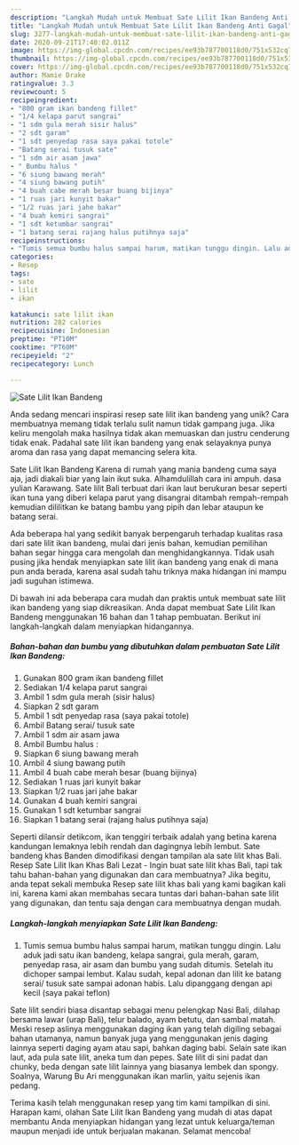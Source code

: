 ```yaml
---
description: "Langkah Mudah untuk Membuat Sate Lilit Ikan Bandeng Anti Gagal"
title: "Langkah Mudah untuk Membuat Sate Lilit Ikan Bandeng Anti Gagal"
slug: 3277-langkah-mudah-untuk-membuat-sate-lilit-ikan-bandeng-anti-gagal
date: 2020-09-21T17:40:02.011Z
image: https://img-global.cpcdn.com/recipes/ee93b787700118d0/751x532cq70/sate-lilit-ikan-bandeng-foto-resep-utama.jpg
thumbnail: https://img-global.cpcdn.com/recipes/ee93b787700118d0/751x532cq70/sate-lilit-ikan-bandeng-foto-resep-utama.jpg
cover: https://img-global.cpcdn.com/recipes/ee93b787700118d0/751x532cq70/sate-lilit-ikan-bandeng-foto-resep-utama.jpg
author: Mamie Drake
ratingvalue: 3.3
reviewcount: 5
recipeingredient:
- "800 gram ikan bandeng fillet"
- "1/4 kelapa parut sangrai"
- "1 sdm gula merah sisir halus"
- "2 sdt garam"
- "1 sdt penyedap rasa saya pakai totole"
- "Batang serai tusuk sate"
- "1 sdm air asam jawa"
- " Bumbu halus "
- "6 siung bawang merah"
- "4 siung bawang putih"
- "4 buah cabe merah besar buang bijinya"
- "1 ruas jari kunyit bakar"
- "1/2 ruas jari jahe bakar"
- "4 buah kemiri sangrai"
- "1 sdt ketumbar sangrai"
- "1 batang serai rajang halus putihnya saja"
recipeinstructions:
- "Tumis semua bumbu halus sampai harum, matikan tunggu dingin. Lalu aduk jadi satu ikan bandeng, kelapa sangrai, gula merah, garam, penyedap rasa, air asam dan bumbu yang sudah ditumis. Setelah itu dichoper sampai lembut. Kalau sudah, kepal adonan dan lilit ke batang serai/ tusuk sate sampai adonan habis. Lalu dipanggang dengan api kecil (saya pakai teflon)"
categories:
- Resep
tags:
- sate
- lilit
- ikan

katakunci: sate lilit ikan 
nutrition: 282 calories
recipecuisine: Indonesian
preptime: "PT10M"
cooktime: "PT60M"
recipeyield: "2"
recipecategory: Lunch

---
```



![Sate Lilit Ikan Bandeng](https://img-global.cpcdn.com/recipes/ee93b787700118d0/751x532cq70/sate-lilit-ikan-bandeng-foto-resep-utama.jpg)

Anda sedang mencari inspirasi resep sate lilit ikan bandeng yang unik? Cara membuatnya memang tidak terlalu sulit namun tidak gampang juga. Jika keliru mengolah maka hasilnya tidak akan memuaskan dan justru cenderung tidak enak. Padahal sate lilit ikan bandeng yang enak selayaknya punya aroma dan rasa yang dapat memancing selera kita.

Sate Lilit Ikan Bandeng Karena di rumah yang mania bandeng cuma saya aja, jadi diakali biar yang lain ikut suka. Alhamdulillah cara ini ampuh. dasa yulian Karawang. Sate lilit Bali terbuat dari ikan laut berukuran besar seperti ikan tuna yang diberi kelapa parut yang disangrai ditambah rempah-rempah kemudian dililitkan ke batang bambu yang pipih dan lebar ataupun ke batang serai.

Ada beberapa hal yang sedikit banyak berpengaruh terhadap kualitas rasa dari sate lilit ikan bandeng, mulai dari jenis bahan, kemudian pemilihan bahan segar hingga cara mengolah dan menghidangkannya. Tidak usah pusing jika hendak menyiapkan sate lilit ikan bandeng yang enak di mana pun anda berada, karena asal sudah tahu triknya maka hidangan ini mampu jadi suguhan istimewa.


Di bawah ini ada beberapa cara mudah dan praktis untuk membuat sate lilit ikan bandeng yang siap dikreasikan. Anda dapat membuat Sate Lilit Ikan Bandeng menggunakan 16 bahan dan 1 tahap pembuatan. Berikut ini langkah-langkah dalam menyiapkan hidangannya.

<!--inarticleads1-->

##### Bahan-bahan dan bumbu yang dibutuhkan dalam pembuatan Sate Lilit Ikan Bandeng:

1. Gunakan 800 gram ikan bandeng fillet
1. Sediakan 1/4 kelapa parut sangrai
1. Ambil 1 sdm gula merah (sisir halus)
1. Siapkan 2 sdt garam
1. Ambil 1 sdt penyedap rasa (saya pakai totole)
1. Ambil Batang serai/ tusuk sate
1. Ambil 1 sdm air asam jawa
1. Ambil  Bumbu halus :
1. Siapkan 6 siung bawang merah
1. Ambil 4 siung bawang putih
1. Ambil 4 buah cabe merah besar (buang bijinya)
1. Sediakan 1 ruas jari kunyit bakar
1. Siapkan 1/2 ruas jari jahe bakar
1. Gunakan 4 buah kemiri sangrai
1. Gunakan 1 sdt ketumbar sangrai
1. Siapkan 1 batang serai (rajang halus putihnya saja)


Seperti dilansir detikcom, ikan tenggiri terbaik adalah yang betina karena kandungan lemaknya lebih rendah dan dagingnya lebih lembut. Sate bandeng khas Banden dimodifikasi dengan tampilan ala sate lilit khas Bali. Resep Sate Lilit Ikan Khas Bali Lezat - Ingin buat sate lilit khas Bali, tapi tak tahu bahan-bahan yang digunakan dan cara membuatnya? Jika begitu, anda tepat sekali membuka Resep sate lilit khas bali yang kami bagikan kali ini, karena kami akan membahas secara tuntas dari bahan-bahan sate lilit yang digunakan, dan tentu saja dengan cara membuatnya dengan mudah. 

<!--inarticleads2-->

##### Langkah-langkah menyiapkan Sate Lilit Ikan Bandeng:

1. Tumis semua bumbu halus sampai harum, matikan tunggu dingin. Lalu aduk jadi satu ikan bandeng, kelapa sangrai, gula merah, garam, penyedap rasa, air asam dan bumbu yang sudah ditumis. Setelah itu dichoper sampai lembut. Kalau sudah, kepal adonan dan lilit ke batang serai/ tusuk sate sampai adonan habis. Lalu dipanggang dengan api kecil (saya pakai teflon)


Sate lilit sendiri biasa disantap sebagai menu pelengkap Nasi Bali, dilahap bersama lawar (urap Bali), telur balado, ayam betutu, dan sambal matah. Meski resep aslinya menggunakan daging ikan yang telah digiling sebagai bahan utamanya, namun banyak juga yang menggunakan jenis daging lainnya seperti daging ayam atau sapi, bahkan daging babi. Selain sate ikan laut, ada pula sate lilit, aneka tum dan pepes. Sate lilit di sini padat dan chunky, beda dengan sate lilit lainnya yang biasanya lembek dan spongy. Soalnya, Warung Bu Ari menggunakan ikan marlin, yaitu sejenis ikan pedang. 

Terima kasih telah menggunakan resep yang tim kami tampilkan di sini. Harapan kami, olahan Sate Lilit Ikan Bandeng yang mudah di atas dapat membantu Anda menyiapkan hidangan yang lezat untuk keluarga/teman maupun menjadi ide untuk berjualan makanan. Selamat mencoba!
